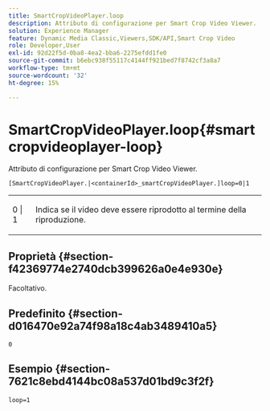 ```yaml
---
title: SmartCropVideoPlayer.loop
description: Attributo di configurazione per Smart Crop Video Viewer.
solution: Experience Manager
feature: Dynamic Media Classic,Viewers,SDK/API,Smart Crop Video
role: Developer,User
exl-id: 92d22f5d-0ba8-4ea2-bba6-2275efdd1fe0
source-git-commit: b6ebc938f55117c4144ff921bed7f8742cf3a8a7
workflow-type: tm+mt
source-wordcount: '32'
ht-degree: 15%

---
```


# SmartCropVideoPlayer.loop{#smartcropvideoplayer-loop}

Attributo di configurazione per Smart Crop Video Viewer.

`[SmartCropVideoPlayer.|<containerId>_smartCropVideoPlayer.]loop=0|1`

<table id="table_C616483932C2482CA9794DDD7313FD7C"> 
 <tbody> 
  <tr> 
   <td colname="col1"> <p> <span class="codeph"> 0 | 1 </span> </p> </td> 
   <td colname="col2"> <p> Indica se il video deve essere riprodotto al termine della riproduzione. </p> </td> 
  </tr> 
 </tbody> 
</table>

## Proprietà {#section-f42369774e2740dcb399626a0e4e930e}

Facoltativo.

## Predefinito {#section-d016470e92a74f98a18c4ab3489410a5}

`0`

## Esempio {#section-7621c8ebd4144bc08a537d01bd9c3f2f}

```
loop=1
```
